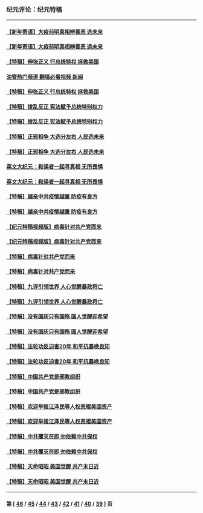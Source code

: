 ### 纪元评论：纪元特稿
---
#### [【新年寄语】大疫前明真相辨善恶 选未来](../../pages/nsc424/n12660855.md?05230330) 
#### [【新年寄语】大疫前明真相辨善恶 选未来](../../pages/nsc424/n12660855.md?05230330) 
#### [【特稿】伸张正义 行总统特权 拯救美国](../../pages/nsc424/n12616806.md?05230330) 
#### [油管热门频道 翻墙必看视频 新闻](ok?05230330)
#### [【特稿】伸张正义 行总统特权 拯救美国](../../pages/nsc424/n12616806.md?05230330) 
#### [【特稿】拨乱反正 宪法赋予总统特别权力](../../pages/nsc424/n12598306.md?05230330) 
#### [【特稿】拨乱反正 宪法赋予总统特别权力](../../pages/nsc424/n12598306.md?05230330) 
#### [【特稿】正邪相争 大选分左右 人民选未来](../../pages/nsc424/n12545208.md?05230330) 
#### [【特稿】正邪相争 大选分左右 人民选未来](../../pages/nsc424/n12545208.md?05230330) 
#### [英文大纪元：和读者一起寻真相 无所畏惧](../../pages/nsc424/n12542027.md?05230330) 
#### [英文大纪元：和读者一起寻真相 无所畏惧](../../pages/nsc424/n12542027.md?05230330) 
#### [【特稿】越亲中共疫情越重 防疫有良方](../../pages/nsc424/n12042989.md?05230330) 
#### [【特稿】越亲中共疫情越重 防疫有良方](../../pages/nsc424/n12042989.md?05230330) 
#### [【纪元特稿视频版】病毒针对共产党而来](../../pages/nsc424/n11977328.md?05230330) 
#### [【纪元特稿视频版】病毒针对共产党而来](../../pages/nsc424/n11977328.md?05230330) 
#### [【特稿】病毒针对共产党而来](../../pages/nsc424/n11928818.md?05230330) 
#### [【特稿】病毒针对共产党而来](../../pages/nsc424/n11928818.md?05230330) 
#### [【特稿】九评引领世界 人心觉醒暴政将亡](../../pages/nsc424/n11660496.md?05230330) 
#### [【特稿】九评引领世界 人心觉醒暴政将亡](../../pages/nsc424/n11660496.md?05230330) 
#### [【特稿】没有国庆只有国殇 国人觉醒迎希望](../../pages/nsc424/n11549354.md?05230330) 
#### [【特稿】没有国庆只有国殇 国人觉醒迎希望](../../pages/nsc424/n11549354.md?05230330) 
#### [【特稿】法轮功反迫害20年 和平抗暴唤良知](../../pages/nsc424/n11389135.md?05230330) 
#### [【特稿】法轮功反迫害20年 和平抗暴唤良知](../../pages/nsc424/n11389135.md?05230330) 
#### [【特稿】中国共产党是邪教组织](../../pages/nsc424/n11355551.md?05230330) 
#### [【特稿】中国共产党是邪教组织](../../pages/nsc424/n11355551.md?05230330) 
#### [【特稿】欢迎举报江泽民等人权恶棍美国资产](../../pages/nsc424/n11303040.md?05230330) 
#### [【特稿】欢迎举报江泽民等人权恶棍美国资产](../../pages/nsc424/n11303040.md?05230330) 
#### [【特稿】中共覆灭在即 勿依赖中共保权](../../pages/nsc424/n11278510.md?05230330) 
#### [【特稿】中共覆灭在即 勿依赖中共保权](../../pages/nsc424/n11278510.md?05230330) 
#### [【特稿】天命昭昭 美国觉醒 共产末日近](../../pages/nsc424/n11150259.md?05230330) 
#### [【特稿】天命昭昭 美国觉醒 共产末日近](../../pages/nsc424/n11150259.md?05230330) 

---
#### 第 [ [46](./46.md?05230330) / [45](./45.md?05230330) / [44](./44.md?05230330) / [43](./43.md?05230330) / [42](./42.md?05230330) / [41](./41.md?05230330) / [40](./40.md?05230330) / [39](./39.md?05230330) ] 页
